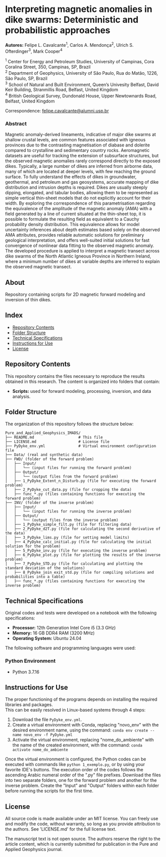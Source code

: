 # Interpreting magnetic anomalies in dike swarms: Deterministic and probabilistic approaches  

**Autores:** Felipe L. Cavalcante<sup>1</sup>, Carlos A. Mendonça<sup>2</sup>, Ulrich S. Ofterdinger<sup>3</sup>, Mark Cooper<sup>4</sup>       

<sup>1</sup> Center for Energy and Petroleum Studies, University of Campinas, Cora Coralina Street, 350, Campinas, SP, Brazil  
<sup>2</sup> Department of Geophysics, University of São Paulo, Rua do Matão, 1226, São Paulo, SP, Brazil  
<sup>3</sup> School of Natural and Built Environment, Queen’s Univesity Belfast, David Keir Building, Stranmillis Road, Belfast, United Kingdom   
<sup>4</sup> British Geological Survey, Dundonald House, Upper Newtownards Road, Belfast, United Kingdom  

Correspondence: felipe.cavalcante@alumni.usp.br  

### Abstract
Magnetic anomaly-derived lineaments, indicative of major dike swarms at shallow crustal levels, are common features associated with igneous provinces due to the contrasting magnetisation of diabase and dolerite compared to crystalline and sedimentary country rocks. Aeromagnetic datasets are useful for tracking the extension of subsurface structures, but the observed magnetic anomalies rarely correspond directly to the exposed dikes. Typically, a large number of dikes are inferred from airborne data, many of which are located at deeper levels, with few reaching the ground surface. To fully understand the effects of dikes in groundwater, geothermal, and petroleum and gas geosystems, accurate mapping of dike distribution and intrusion depths is required. Dikes are usually steeply dipping, elongated, and tabular bodies, allowing them to be represented as simple vertical thin-sheet models that do not explicitly account for their width. By exploring the correspondence of this parametrisation regarding the equivalence of the amplitude of the magnetic anomaly (AMA) with a field generated by a line of current situated at the thin-sheet top, it is possible to formulate the resulting field as equivalent to a Cauchy probability density distribution. This equivalence allows for model uncertainty inferences about depth estimates based solely on the observed AMA attributes, provides reliable automatic solutions for preliminary geological interpretation, and offers well-suited initial solutions for fast convergence of nonlinear data fitting to the observed magnetic anomaly. The developed procedure is applied to interpret a magnetic transect across dike swarms of the North Atlantic Igneous Province in Northern Ireland, where a minimum number of dikes at variable depths are inferred to explain the observed magnetic transect.

## About
Repository containing scripts for 2D magnetic forward modeling and inversion of thin dikes.   

## Index

- [Repository Contents](#repository-contents)
- [Folder Structure](#folder-structure)
- [Technical Specifications](#technical-specifications)
- [Instructions for Use](#instructions-for-use)
- [License](#license)

## Repository Contents   

This repository contains the files necessary to reproduce the results obtained in this research. The content is organized into folders that contain:

- **Scripts:** used for forward modeling, processing, inversion, and data analysis.

## Folder Structure

The organization of this repository follows the structure below:

```plaintext
Pure_and_Applied_Geophysics_IMADS/
├── README.md                    # This file
├── LICENSE.md                   # License file
├── PyDyke_env.yml               # Virtual environment configuration file
├── Data/ (real and synthetic data)
├── FWD/ (folder of the forward problem)
│   ├── Input/
│   │   └── (input files for running the forward problem)
│   ├── Output/
│   │   └── (output files from the forward problem)
│   ├── 1_PyDyke_Extent_n_Disturb.py (file for executing the forward problem)
│   ├── 2_PyDyke_cut_data.py (file for cropping the data)
│   ├── func_*.py (files containing functions for executing the forward problem)
├── INV/ (folder of the inverse problem)
│   ├── Input/
│   │   └── (input files for running the inverse problem)
│   ├── Output/
│   │   └── (output files from the inverse problem)
│   ├── 1_PyDyke_simple_filt.py (file for filtering data)
│   ├── 2_PyDyke_d2T.py (file for calculating the second derivative of the data)
│   ├── 3_PyDyke_lims.py (file for setting model limits)
│   ├── 4_PyDyke_calc_initial.py (file for calculating the initial solution for the problem)
│   ├── 5_PyDyke_inv.py (file for executing the inverse problem)
│   ├── 6_PyDyke_plot.py (file for plotting the results of the inverse problem)
│   ├── 7_PyDyke_STD.py (file for calculating and plotting the standard deviation of the solutions)
│   ├── 8_PyDyke_join_exit_std.py (file for compiling solutions and probabilities into a table)
│   ├── func_*.py (files containing functions for executing the inverse problem)
```


## Technical Specifications

Original codes and tests were developed on a notebook with the following specifications:

- **Processor:** 12th Generation Intel Core i5 (3.3 GHz)
- **Memory:** 16 GB DDR4 RAM (3200 MHz)
- **Operating System:** Ubuntu 24.04

The following software and programming languages were used:

### Python Environment
- Python 3.7.16

## Instructions for Use

The proper functioning of the programs depends on installing the required libraries and packages.  
This can be easily resolved in Linux-based systems through 4 steps: 
  1. Download the file `PyDyke_env.yml`.
  2. Create a virtual environment with Conda, replacing "novo_env" with the desired environment name, using the command: ```conda env create --name novo_env -f PyDyke.yml```
   3. Activate the virtual environment, replacing "nome_do_ambiente" with the name of the created environment, with the command: ```conda activate nome_do_ambiente```

Once the virtual environment is configured, the Python codes can be executed with commands like ```python 1_exemplo.py```, or by using your favorite IDE's buttons. The execution order of the codes follows the ascending Arabic numeral order of the ".py" file prefixes. Download the files into two separate folders, one for the forward problem and another for the inverse problem. Create the "Input" and "Output" folders within each folder before running the scripts for the first time.

## License
All source code is made available under an MIT license. You can freely use and modify the code, without warranty, so long as you provide attribution to the authors. See 'LICENSE.md' for the full license text.

The manuscript text is not open source. The authors reserve the right to the article content, which is currently submitted for publication in the Pure and Applied Geophysics journal.
